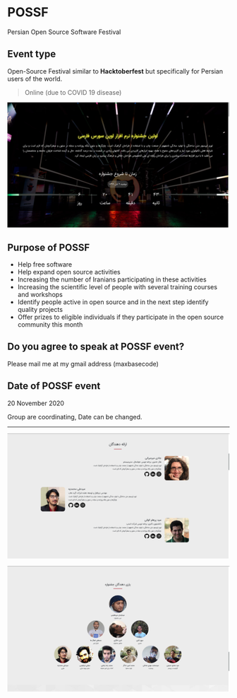 # POSSF

Persian Open Source Software Festival

## Event type

Open-Source Festival similar to **Hacktoberfest** but specifically for Persian users of the world.

> Online (due to COVID 19 disease)

![Persian Open Source Software Festival](screen1.png)

## Purpose of POSSF

- Help free software
- Help expand open source activities
- Increasing the number of Iranians participating in these activities
- Increasing the scientific level of people with several training courses and workshops
- Identify people active in open source and in the next step identify quality projects
- Offer prizes to eligible individuals if they participate in the open source community this month

## Do you agree to speak at POSSF event?

Please mail me at my gmail address (maxbasecode)

## Date of POSSF event

20 November 2020

Group are coordinating, Date can be changed.

---------

![Persian Open Source Software Festival](screen2.png)

![Persian Open Source Software Festival](screen3.png)
